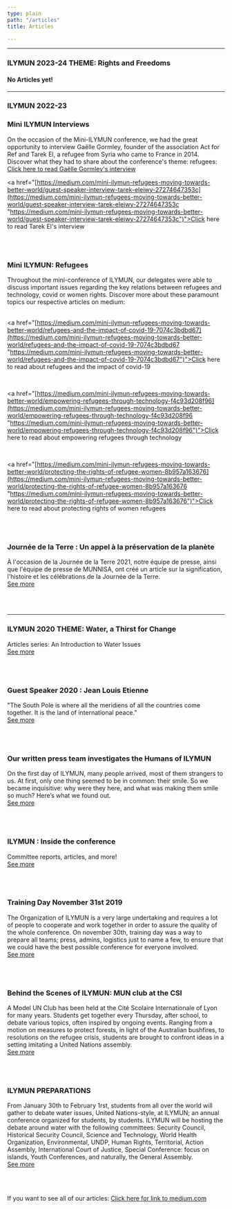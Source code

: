 ```yaml
---
type: plain
path: "/articles"
title: Articles

---
```

<title>ILYMUN</title>

<div class="row">

<hr>
<h3>ILYMUN 2023-24 THEME: Rights and Freedoms</h3>

<h4>No Articles yet!</h4>


<hr>

<h3>ILYMUN 2022-23</h3>

<h3>Mini ILYMUN Interviews</h3>

<p>On the occasion of the Mini-ILYMUN conference, we had the great opportunity to interview Gaëlle Gormley, founder of the association Act for Ref and Tarek El, a refugee from Syria who came to France in 2014. Discover what they had to share about the conference's theme: refugees:<br/><a href="[https://medium.com/mini-ilymun-refugees-moving-towards-better-world/guest-speaker-interview-ga%C3%ABlle-gormley-df8ffbbcc418](https://medium.com/mini-ilymun-refugees-moving-towards-better-world/guest-speaker-interview-ga%C3%ABlle-gormley-df8ffbbcc418 "https://medium.com/mini-ilymun-refugees-moving-towards-better-world/guest-speaker-interview-ga%C3%ABlle-gormley-df8ffbbcc418")">Click here to read Gaëlle Gormley's interview</a><br/>

<a href="[https://medium.com/mini-ilymun-refugees-moving-towards-better-world/guest-speaker-interview-tarek-eleiwy-27274647353c](https://medium.com/mini-ilymun-refugees-moving-towards-better-world/guest-speaker-interview-tarek-eleiwy-27274647353c "https://medium.com/mini-ilymun-refugees-moving-towards-better-world/guest-speaker-interview-tarek-eleiwy-27274647353c")">Click here to read Tarek El's interview</a></p>

<br/><br/>

</div>

<div class="row">

<h3>Mini ILYMUN: Refugees</h3>

<p>Throughout the mini-conference of ILYMUN, our delegates were able to discuss important issues regarding the key relations between refugees and technology, covid or women rights. Discover more about these paramount topics our respective articles on medium:

<br/><a href="[https://medium.com/mini-ilymun-refugees-moving-towards-better-world/refugees-and-the-impact-of-covid-19-7074c3bdbd67](https://medium.com/mini-ilymun-refugees-moving-towards-better-world/refugees-and-the-impact-of-covid-19-7074c3bdbd67 "https://medium.com/mini-ilymun-refugees-moving-towards-better-world/refugees-and-the-impact-of-covid-19-7074c3bdbd67")">Click here to read about refugees and the impact of covid-19</a>

<br/>

<a href="[https://medium.com/mini-ilymun-refugees-moving-towards-better-world/empowering-refugees-through-technology-f4c93d208f96](https://medium.com/mini-ilymun-refugees-moving-towards-better-world/empowering-refugees-through-technology-f4c93d208f96 "https://medium.com/mini-ilymun-refugees-moving-towards-better-world/empowering-refugees-through-technology-f4c93d208f96")">Click here to read about empowering refugees through technology </a>

<br/>

<a href="[https://medium.com/mini-ilymun-refugees-moving-towards-better-world/protecting-the-rights-of-refugee-women-8b957a163676](https://medium.com/mini-ilymun-refugees-moving-towards-better-world/protecting-the-rights-of-refugee-women-8b957a163676 "https://medium.com/mini-ilymun-refugees-moving-towards-better-world/protecting-the-rights-of-refugee-women-8b957a163676")">Click here to read about protecting rights of women refugees</a></p>

<br/>

<br />

<div class="row">

<h3>Journée de la Terre : Un appel à la préservation de la planète</h3>

<p>À l'occasion de la Journée de la Terre 2021, notre équipe de presse, ainsi que l'équipe de presse de MUNNISA, ont créé un article sur la signification, l'histoire et les célébrations de la Journée de la Terre.<br/><a href="https://medium.com/@ilymun/earth-day-a-call-to-preserve-the-planet-b16d522cd3a2">See more</a></p>

<br/><br/>

</div>

<div class="row">

<hr>

<h3>ILYMUN 2020 THEME: Water, a Thirst for Change</h3>

<p>Articles series: An Introduction to Water Issues <br /><a href="https://medium.com/ilymun-2020-theme-water-a-thirst-for-change">See more</a></p>

<br /><br />

<h3>Guest Speaker 2020 : Jean Louis Etienne</h3>

<p>"The South Pole is where all the meridiens of all the countries come together. It is the land of international peace." <br /><a href="https://medium.com/ilymuns-guest-speakers/dr-jean-louis-etienne-777c7922e72">See more</a></p>

<br /><br />

<h3>Our written press team investigates the Humans of ILYMUN</h3>

<p>On the first day of ILYMUN, many people arrived, most of them strangers to us. At first, only one thing seemed to be in common: their smile. So we became inquisitive: why were they here, and what was making them smile so much? Here’s what we found out. <br /><a href="https://medium.com/ilymun-inside-the-conference/ilymun-attendees-experience-70059aceca39">See more</a></p>

<br /><br />

<h3>ILYMUN : Inside the conference</h3>

<p>Committee reports, articles, and more! <br /><a href="https://medium.com/ilymun-inside-the-conference">See more</a></p>

<br /><br />

<h3>Training Day November 31st 2019</h3>

<p>The Organization of ILYMUN is a very large undertaking and requires a lot of people to cooperate and work together in order to assure the quality of the whole conference. On november 30th, training day was a way to prepare all teams; press, admins, logistics just to name a few, to ensure that we could have the best possible conference for everyone involved. <br /><a href="https://medium.com/training-day-committees/training-day-november-31st-2019-4f5b98525e2">See more</a></p>

<br /><br />

<h3>Behind the Scenes of ILYMUN: MUN club at the CSI</h3>

<p>A Model UN Club has been held at the Cité Scolaire Internationale of Lyon for many years. Students get together every Thursday, after school, to debate various topics, often inspired by ongoing events. Ranging from a motion on measures to protect forests, in light of the Australian bushfires, to resolutions on the refugee crisis, students are brought to confront ideas in a setting imitating a United Nations assembly.<br /><a href="https://medium.com/getting-to-know-ilymun/behind-the-scenes-of-ilymun-mun-club-at-the-csi-f4d202c8248a">See more</a></p>

<br /><br />

<h3>ILYMUN PREPARATIONS</h3>

<p>From January 30th to February 1rst, students from all over the world will gather to debate water issues, United Nations-style, at ILYMUN; an annual conference organized for students, by students. ILYMUN will be hosting the debate around water with the following committees: Security Council, Historical Security Council, Science and Technology, World Health Organization, Environmental, UNDP, Human Rights, Territorial, Action Assembly, International Court of Justice, Special Conference: focus on islands, Youth Conferences, and naturally, the General Assembly.<br /><a href="https://medium.com/getting-to-know-ilymun/ilymun-preparations-5295de8c26cc">See more</a></p>

<br /><br />

<p> If you want to see all of our articles: <a href="https://medium.com/@ilymun">Click here for link to medium.com</a></p>

</div>
